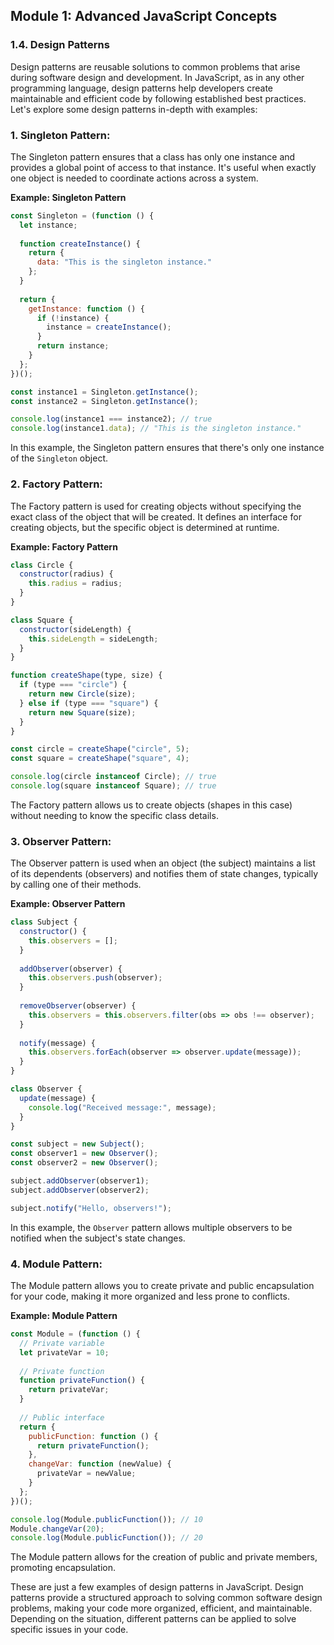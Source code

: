 ## Module 1: Advanced JavaScript Concepts
### 1.4. Design Patterns

Design patterns are reusable solutions to common problems that arise during software design and development. In JavaScript, as in any other programming language, design patterns help developers create maintainable and efficient code by following established best practices. Let's explore some design patterns in-depth with examples:

### 1. Singleton Pattern:

The Singleton pattern ensures that a class has only one instance and provides a global point of access to that instance. It's useful when exactly one object is needed to coordinate actions across a system.

**Example: Singleton Pattern**

```javascript
const Singleton = (function () {
  let instance;
  
  function createInstance() {
    return {
      data: "This is the singleton instance."
    };
  }
  
  return {
    getInstance: function () {
      if (!instance) {
        instance = createInstance();
      }
      return instance;
    }
  };
})();

const instance1 = Singleton.getInstance();
const instance2 = Singleton.getInstance();

console.log(instance1 === instance2); // true
console.log(instance1.data); // "This is the singleton instance."
```

In this example, the Singleton pattern ensures that there's only one instance of the `Singleton` object.

### 2. Factory Pattern:

The Factory pattern is used for creating objects without specifying the exact class of the object that will be created. It defines an interface for creating objects, but the specific object is determined at runtime.

**Example: Factory Pattern**

```javascript
class Circle {
  constructor(radius) {
    this.radius = radius;
  }
}

class Square {
  constructor(sideLength) {
    this.sideLength = sideLength;
  }
}

function createShape(type, size) {
  if (type === "circle") {
    return new Circle(size);
  } else if (type === "square") {
    return new Square(size);
  }
}

const circle = createShape("circle", 5);
const square = createShape("square", 4);

console.log(circle instanceof Circle); // true
console.log(square instanceof Square); // true
```

The Factory pattern allows us to create objects (shapes in this case) without needing to know the specific class details.

### 3. Observer Pattern:

The Observer pattern is used when an object (the subject) maintains a list of its dependents (observers) and notifies them of state changes, typically by calling one of their methods.

**Example: Observer Pattern**

```javascript
class Subject {
  constructor() {
    this.observers = [];
  }
  
  addObserver(observer) {
    this.observers.push(observer);
  }
  
  removeObserver(observer) {
    this.observers = this.observers.filter(obs => obs !== observer);
  }
  
  notify(message) {
    this.observers.forEach(observer => observer.update(message));
  }
}

class Observer {
  update(message) {
    console.log("Received message:", message);
  }
}

const subject = new Subject();
const observer1 = new Observer();
const observer2 = new Observer();

subject.addObserver(observer1);
subject.addObserver(observer2);

subject.notify("Hello, observers!");
```

In this example, the `Observer` pattern allows multiple observers to be notified when the subject's state changes.

### 4. Module Pattern:

The Module pattern allows you to create private and public encapsulation for your code, making it more organized and less prone to conflicts.

**Example: Module Pattern**

```javascript
const Module = (function () {
  // Private variable
  let privateVar = 10;
  
  // Private function
  function privateFunction() {
    return privateVar;
  }
  
  // Public interface
  return {
    publicFunction: function () {
      return privateFunction();
    },
    changeVar: function (newValue) {
      privateVar = newValue;
    }
  };
})();

console.log(Module.publicFunction()); // 10
Module.changeVar(20);
console.log(Module.publicFunction()); // 20
```

The Module pattern allows for the creation of public and private members, promoting encapsulation.

These are just a few examples of design patterns in JavaScript. Design patterns provide a structured approach to solving common software design problems, making your code more organized, efficient, and maintainable. Depending on the situation, different patterns can be applied to solve specific issues in your code.